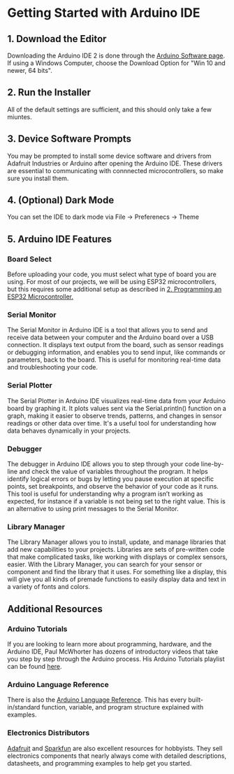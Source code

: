 # Getting Started with Arduino IDE

## 1. Download the Editor 

Downloading the Arduino IDE 2 is done through the [Arduino Software page](https://www.arduino.cc/en/software).
If using a Windows Computer, choose the Download Option for "Win 10 and newer, 64 bits".

## 2. Run the Installer
All of the default settings are sufficient, and this should only take a few miuntes.

## 3. Device Software Prompts
You may be prompted to install some device software and drivers from Adafruit Industries or Arduino after opening the Arduino IDE. These drivers are essential to communicating with connnected microcontrollers, so make sure you install them. 

## 4. (Optional) Dark Mode
You can set the IDE to dark mode via File -> Preferenecs -> Theme

## 5. Arduino IDE Features

### Board Select

Before uploading your code, you must select what type of board you are using. For most of our projects, we will be using ESP32 microcontrollers, but this requires some additional setup as described in [2. Programming an ESP32 Microcontroller.](https://github.com/NJIT-Highlander-Racing-Electrical/Learning/blob/main/ESP-32.md)

### Serial Monitor

The Serial Monitor in Arduino IDE is a tool that allows you to send and receive data between your computer and the Arduino board over a USB connection. It displays text output from the board, such as sensor readings or debugging information, and enables you to send input, like commands or parameters, back to the board. This is useful for monitoring real-time data and troubleshooting your code.

### Serial Plotter

The Serial Plotter in Arduino IDE visualizes real-time data from your Arduino board by graphing it. It plots values sent via the Serial.println() function on a graph, making it easier to observe trends, patterns, and changes in sensor readings or other data over time. It's a useful tool for understanding how data behaves dynamically in your projects.

### Debugger

The debugger in Arduino IDE allows you to step through your code line-by-line and check the value of variables throughout the program. It helps identify logical errors or bugs by letting you pause execution at specific points, set breakpoints, and observe the behavior of your code as it runs. This tool is  useful for understanding why a program isn’t working as expected, for instance if a variable is not being set to the right value. This is an alternative to using print messages to the Serial Monitor.

### Library Manager

The Library Manager allows you to install, update, and manage libraries that add new capabilities to your projects. Libraries are sets of pre-written code that make complicated tasks, like working with displays or complex sensors, easier. With the Library Manager, you can search for your sensor or component and find the library that it uses. For something like a display, this will give you all kinds of premade functions to easily display data and text in a variety of fonts and colors. 


## Additional Resources

### Arduino Tutorials

If you are looking to learn more about programming, hardware, and the Arduino IDE, Paul McWhorter has dozens of introductory videos that take you step by step through the Arduino process. His Arduino Tutorials playlist can be found [here](https://www.youtube.com/watch?v=fJWR7dBuc18&list=PLGs0VKk2DiYw-L-RibttcvK-WBZm8WLEP&ab_channel=PaulMcWhorter).

### Arduino Language Reference

There is also the [Arduino Language Reference](https://www.arduino.cc/reference/en/). This has every built-in/standard function, variable, and program structure explained with examples.

### Electronics Distributors

[Adafruit](https://www.adafruit.com/) and [Sparkfun](https://www.sparkfun.com/) are also excellent resources for hobbyists. They sell electronics components that nearly always come with detailed descriptions, datasheets, and programming examples to help get you started.  
